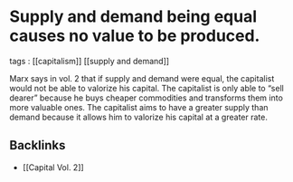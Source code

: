 # Supply and demand being equal causes no value to be produced.

tags
: [[capitalism]] [[supply and demand]]

Marx says in vol. 2 that if supply and demand were equal, the capitalist would not be able to valorize his capital. The capitalist is only able to &ldquo;sell dearer&rdquo; because he buys cheaper commodities and transforms them into more valuable ones. The capitalist aims to have a greater supply than demand because it allows him to valorize his capital at a greater rate.


## Backlinks

-   [[Capital Vol. 2]]
